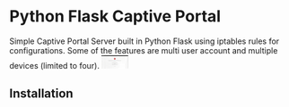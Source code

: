 # Python Flask Captive Portal
Simple Captive Portal Server built in Python Flask using iptables rules for configurations. Some of the features are multi user account and multiple devices (limited to four).
<img src="screenshot.png" height="24" width="48">

## Installation

